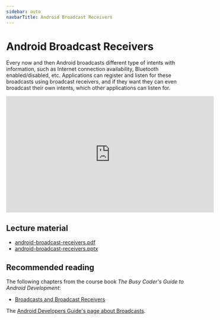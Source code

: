 ```yaml
---
sidebar: auto
navbarTitle: Android Broadcast Receivers
---
```


# Android Broadcast Receivers
Every now and then Android broadcasts different type of intents with information, such as Internet connection availability, Bluetooth enabled/disabled, etc. Applications can register and listen for these broadcasts using broadcast receivers, and if they want they can even broadcast their own intents, which other applications can listen for.

<iframe width="560" height="314" src="https://www.youtube.com/embed/tQW9K8dM3Lw" frameborder="0" allow="accelerometer; autoplay; clipboard-write; encrypted-media; gyroscope; picture-in-picture" allowfullscreen></iframe>

## Lecture material
* [android-broadcast-receivers.pdf](android-broadcast-receivers.pdf)
* [android-broadcast-receivers.pptx](android-broadcast-receivers.pptx)

## Recommended reading
The following chapters from the course book *The Busy Coder's Guide to Android Development*:
* [Broadcasts and Broadcast Receivers](https://commonsware.com/Android/)

The [Android Developers Guide's page about Broadcasts](https://developer.android.com/guide/components/broadcasts).